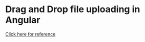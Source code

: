 # Drag and Drop file uploading in Angular

[Click here for reference](https://medium.com/@mariemchabeni/angular-7-drag-and-drop-simple-file-uploadin-in-less-than-5-minutes-d57eb010c0dc)
